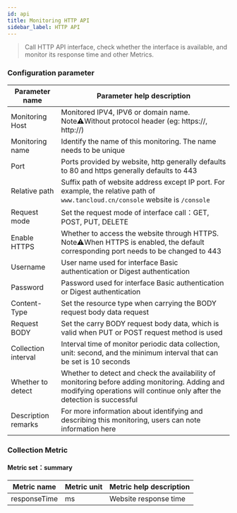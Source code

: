 ```yaml
---
id: api  
title: Monitoring HTTP API      
sidebar_label: HTTP API   
---
```


> Call HTTP API interface, check whether the interface is available, and monitor its response time and other Metrics.   

### Configuration parameter

| Parameter name      | Parameter help description |
| ----------- | ----------- |
| Monitoring Host     | Monitored IPV4, IPV6 or domain name. Note⚠️Without protocol header (eg: https://, http://) |
| Monitoring name     | Identify the name of this monitoring. The name needs to be unique |
| Port        | Ports provided by website, http generally defaults to 80 and https generally defaults to 443 |
| Relative path     | Suffix path of website address except IP port. For example, the relative path of `www.tancloud.cn/console` website is `/console` |
| Request mode     | Set the request mode of interface call：GET, POST, PUT, DELETE |
| Enable HTTPS   | Whether to access the website through HTTPS. Note⚠️When HTTPS is enabled, the default corresponding port needs to be changed to 443 |
| Username      | User name used for interface Basic authentication or Digest authentication |
| Password        | Password used for interface Basic authentication or Digest authentication |
| Content-Type  | Set the resource type when carrying the BODY request body data request |
| Request BODY    | Set the carry BODY request body data, which is valid when PUT or POST request method is used |
| Collection interval   | Interval time of monitor periodic data collection, unit: second, and the minimum interval that can be set is 10 seconds |
| Whether to detect    | Whether to detect and check the availability of monitoring before adding monitoring. Adding and modifying operations will continue only after the detection is successful |
| Description remarks    | For more information about identifying and describing this monitoring, users can note information here |

### Collection Metric   

#### Metric set：summary  

| Metric name      | Metric unit | Metric help description |
| ----------- | ----------- | ----------- |
| responseTime   | ms | Website response time |

